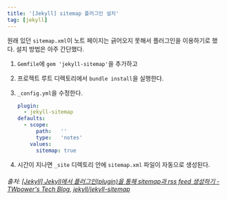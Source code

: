 ```yaml
---
title: '[Jekyll] sitemap 플러그인 설치'
tag: [jekyll]
---
```


원래 있던 `sitemap.xml`이 노트 페이지는 긁어오지 못해서 플러그인을 이용하기로 했다. 설치 방법은 아주 간단했다.
1. `Gemfile`에 `gem 'jekyll-sitemap'`을 추가하고
2. 프로젝트 루트 디렉토리에서 `bundle install`을 실행한다.
3. `_config.yml`을 수정한다.
    ```yml
    plugin:
      - jekyll-sitemap
    defaults:
      - scope:
          path:   ''
          type:   'notes'
        values:
          sitemap: true
    ```

4. 시간이 지나면 `_site` 디렉토리 안에 `sitemap.xml` 파일이 자동으로 생성된다.

###### 출처: [[Jekyll] Jekyll에서 플러그인(plugin)을 통해 sitemap과 rss feed 생성하기 - TWpower's Tech Blog](https://twpower.github.io/101-create-sitemap-and-feed-in-jekyll), [jekyll/jekyll-sitemap](https://github.com/jekyll/jekyll-sitemap)